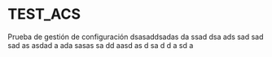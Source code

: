 # TEST_ACS
Prueba de gestión de configuración
dsasaddsadas da ssad dsa ads sad sad sad as asdad a ada sasas
sa 
 dd
 aasd 
 as d
 sa d
  d
  a sd
  a
